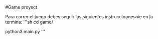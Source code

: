 #Game proyect

Para correr el juego debes seguir las siguientes instruccioonesoie en la termina:
'''sh
cd game/ 

python3 main.py
'''

